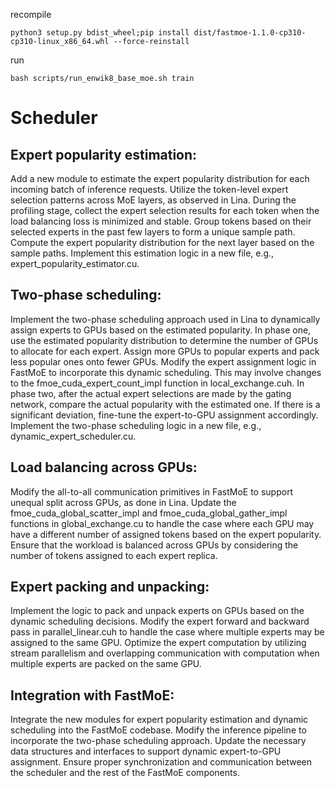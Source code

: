 recompile


```
python3 setup.py bdist_wheel;pip install dist/fastmoe-1.1.0-cp310-cp310-linux_x86_64.whl --force-reinstall
```


run


```
bash scripts/run_enwik8_base_moe.sh train
```







# Scheduler



## Expert popularity estimation:

Add a new module to estimate the expert popularity distribution for each incoming batch of inference requests.
Utilize the token-level expert selection patterns across MoE layers, as observed in Lina.
During the profiling stage, collect the expert selection results for each token when the load balancing loss is minimized and stable.
Group tokens based on their selected experts in the past few layers to form a unique sample path.
Compute the expert popularity distribution for the next layer based on the sample paths.
Implement this estimation logic in a new file, e.g., expert_popularity_estimator.cu.


## Two-phase scheduling:

Implement the two-phase scheduling approach used in Lina to dynamically assign experts to GPUs based on the estimated popularity.
In phase one, use the estimated popularity distribution to determine the number of GPUs to allocate for each expert. Assign more GPUs to popular experts and pack less popular ones onto fewer GPUs.
Modify the expert assignment logic in FastMoE to incorporate this dynamic scheduling. This may involve changes to the fmoe_cuda_expert_count_impl function in local_exchange.cuh.
In phase two, after the actual expert selections are made by the gating network, compare the actual popularity with the estimated one. If there is a significant deviation, fine-tune the expert-to-GPU assignment accordingly.
Implement the two-phase scheduling logic in a new file, e.g., dynamic_expert_scheduler.cu.


## Load balancing across GPUs:

Modify the all-to-all communication primitives in FastMoE to support unequal split across GPUs, as done in Lina.
Update the fmoe_cuda_global_scatter_impl and fmoe_cuda_global_gather_impl functions in global_exchange.cu to handle the case where each GPU may have a different number of assigned tokens based on the expert popularity.
Ensure that the workload is balanced across GPUs by considering the number of tokens assigned to each expert replica.


## Expert packing and unpacking:

Implement the logic to pack and unpack experts on GPUs based on the dynamic scheduling decisions.
Modify the expert forward and backward pass in parallel_linear.cuh to handle the case where multiple experts may be assigned to the same GPU.
Optimize the expert computation by utilizing stream parallelism and overlapping communication with computation when multiple experts are packed on the same GPU.


## Integration with FastMoE:

Integrate the new modules for expert popularity estimation and dynamic scheduling into the FastMoE codebase.
Modify the inference pipeline to incorporate the two-phase scheduling approach.
Update the necessary data structures and interfaces to support dynamic expert-to-GPU assignment.
Ensure proper synchronization and communication between the scheduler and the rest of the FastMoE components.

